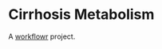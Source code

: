 # Cirrhosis Metabolism

A [workflowr][] project.

[workflowr]: https://github.com/workflowr/workflowr
